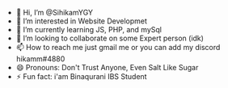 - 👋 Hi, I’m @SihikamYGY
- 👀 I’m interested in Website Developmet
- 🌱 I’m currently learning JS, PHP, and mySql
- 💞️ I’m looking to collaborate on some Expert person (idk)
- 📫 How to reach me just gmail me or you can add my discord hikamm#4880
- 😄 Pronouns: Don't Trust Anyone, Even Salt Like Sugar
- ⚡ Fun fact: i'am Binaqurani IBS Student

<!---
SihikamYGY/SihikamYGY is a ✨ special ✨ repository because its `README.md` (this file) appears on your GitHub profile.
You can click the Preview link to take a look at your changes.
--->
